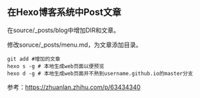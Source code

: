 ## 在Hexo博客系统中Post文章

在source/_posts/blog中增加DIR和文章。

修改soruce/_posts/menu.md，为文章添加目录。

```shell
git add #增加的文章
hexo s -g # 本地生成web页面以便预览
hexo d -g # 本地生成web页面并不熟到username.github.io的master分支
```

参考：https://zhuanlan.zhihu.com/p/63434340